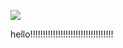 ﻿
[![](https://www.herokucdn.com/deploy/button.png)](https://heroku.com/deploy?template=https://github.com/Frances66666666/wdfgg.git)





hello!!!!!!!!!!!!!!!!!!!!!!!!!!!!!!!!!

